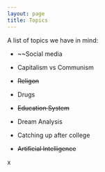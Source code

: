 ```yaml
---
layout: page
title: Topics
---
```


A list of topics we have in mind: <br />

- ~~Social media <br/>

- Capitalism vs Communism <br/>  

- ~~Religon~~  <br/>

- Drugs  <br/>

- ~~Education System~~ <br/>

- Dream Analysis  <br/>

- Catching up after college <br/> 

- ~~Artificial Intelligence~~  <br/>



x

